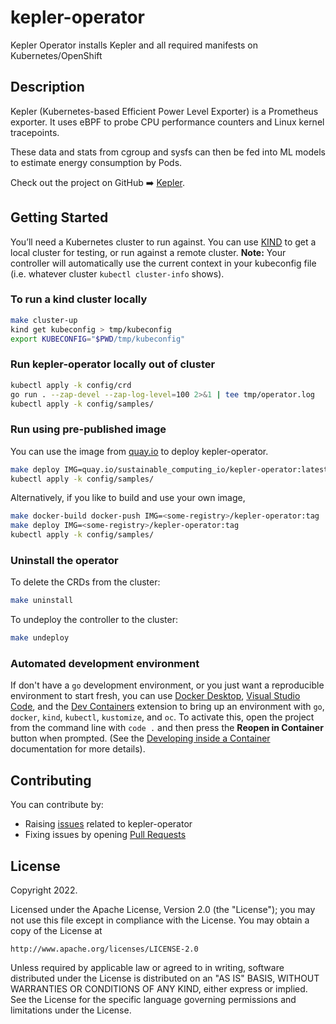 # kepler-operator

Kepler Operator installs Kepler and all required manifests on Kubernetes/OpenShift

## Description
Kepler (Kubernetes-based Efficient Power Level Exporter) is a Prometheus exporter. It uses eBPF to probe CPU performance counters and Linux kernel tracepoints.

These data and stats from cgroup and sysfs can then be fed into ML models to estimate energy consumption by Pods.

Check out the project on GitHub ➡️ [Kepler](https://github.com/sustainable-computing-io/kepler).

## Getting Started
You’ll need a Kubernetes cluster to run against. You can use [KIND](https://sigs.k8s.io/kind) to get a local cluster for testing, or run against a remote cluster.
**Note:** Your controller will automatically use the current context in your kubeconfig file (i.e. whatever cluster `kubectl cluster-info` shows).

### To run a kind cluster locally 

```sh
make cluster-up
kind get kubeconfig > tmp/kubeconfig
export KUBECONFIG="$PWD/tmp/kubeconfig"
```

### Run kepler-operator locally out of cluster

```sh
kubectl apply -k config/crd
go run . --zap-devel --zap-log-level=100 2>&1 | tee tmp/operator.log
kubectl apply -k config/samples/
```

### Run using pre-published image

You can use the image from [quay.io](https://quay.io/repository/sustainable_computing_io/kepler-operator?tab=tags) to deploy kepler-operator. 

```sh
make deploy IMG=quay.io/sustainable_computing_io/kepler-operator:latest
kubectl apply -k config/samples/
```


Alternatively, if you like to build and use your own image,
	
```sh
make docker-build docker-push IMG=<some-registry>/kepler-operator:tag
make deploy IMG=<some-registry>/kepler-operator:tag
kubectl apply -k config/samples/
```

### Uninstall the operator
To delete the CRDs from the cluster:

```sh
make uninstall
```
To undeploy the controller to the cluster:

```sh
make undeploy
```

### Automated development environment

If don't have a `go` development environment, or you just want a reproducible environment to start fresh, you can use [Docker Desktop](https://www.docker.com/products/docker-desktop/), [Visual Studio Code](https://code.visualstudio.com), and the [Dev Containers](https://marketplace.visualstudio.com/items?itemName=ms-vscode-remote.remote-containers) extension to bring up an environment with `go`, `docker`, `kind`, `kubectl`, `kustomize`, and `oc`. To activate this, open the project from the command line with `code .` and then press the **Reopen in Container** button when prompted. (See the [Developing inside a Container](https://code.visualstudio.com/docs/devcontainers/containers) documentation for more details).



## Contributing

You can contribute by:
* Raising [issues](https://github.com/sustainable-computing-io/kepler-operator/issues) related to kepler-operator
* Fixing issues by opening [Pull Requests](https://github.com/sustainable-computing-io/kepler-operator/pulls)




## License

Copyright 2022.

Licensed under the Apache License, Version 2.0 (the "License");
you may not use this file except in compliance with the License.
You may obtain a copy of the License at

    http://www.apache.org/licenses/LICENSE-2.0

Unless required by applicable law or agreed to in writing, software
distributed under the License is distributed on an "AS IS" BASIS,
WITHOUT WARRANTIES OR CONDITIONS OF ANY KIND, either express or implied.
See the License for the specific language governing permissions and
limitations under the License.

